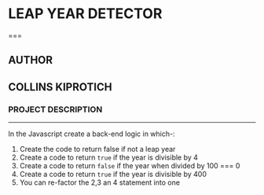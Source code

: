 # LEAP YEAR DETECTOR
===
## AUTHOR
 COLLINS KIPROTICH
 ---
### PROJECT DESCRIPTION
---
In the Javascript create a back-end logic in which-:
 1. Create the code to return false if not a leap year
 2. Create a code to return `true` if the year is divisible by 4
 3. Create a code to return `false` if the year when divided by 100 === 0
 4. Create a code to return `true` if the year is divisible by 400
 5. You can re-factor  the 2,3 an 4 statement into one 
